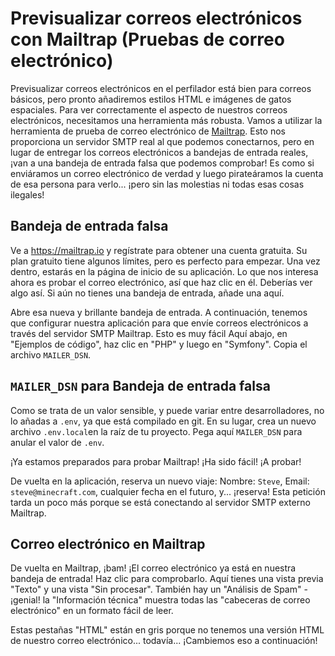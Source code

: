# Previsualizar correos electrónicos con Mailtrap (Pruebas de correo electrónico)

Previsualizar correos electrónicos en el perfilador está bien para correos básicos, pero pronto añadiremos estilos HTML e imágenes de gatos espaciales. Para ver correctamente el aspecto de nuestros correos electrónicos, necesitamos una herramienta más robusta. Vamos a utilizar la herramienta de prueba de correo electrónico de [Mailtrap](https://mailtrap.io/). Esto nos proporciona un servidor SMTP real al que podemos conectarnos, pero en lugar de entregar los correos electrónicos a bandejas de entrada reales, ¡van a una bandeja de entrada falsa que podemos comprobar! Es como si enviáramos un correo electrónico de verdad y luego pirateáramos la cuenta de esa persona para verlo... ¡pero sin las molestias ni todas esas cosas ilegales!

## Bandeja de entrada falsa

Ve a https://mailtrap.io y regístrate para obtener una cuenta gratuita. Su plan gratuito tiene algunos límites, pero es perfecto para empezar. Una vez dentro, estarás en la página de inicio de su aplicación. Lo que nos interesa ahora es probar el correo electrónico, así que haz clic en él. Deberías ver algo así. Si aún no tienes una bandeja de entrada, añade una aquí.

Abre esa nueva y brillante bandeja de entrada. A continuación, tenemos que configurar nuestra aplicación para que envíe correos electrónicos a través del servidor SMTP Mailtrap. Esto es muy fácil Aquí abajo, en "Ejemplos de código", haz clic en "PHP" y luego en "Symfony". Copia el archivo `MAILER_DSN`.

## `MAILER_DSN` para Bandeja de entrada falsa

Como se trata de un valor sensible, y puede variar entre desarrolladores, no lo añadas a `.env`, ya que está compilado en git. En su lugar, crea un nuevo archivo `.env.local`en la raíz de tu proyecto. Pega aquí `MAILER_DSN` para anular el valor de `.env`.

¡Ya estamos preparados para probar Mailtrap! ¡Ha sido fácil! ¡A probar!

De vuelta en la aplicación, reserva un nuevo viaje: Nombre: `Steve`, Email: `steve@minecraft.com`, cualquier fecha en el futuro, y... ¡reserva! Esta petición tarda un poco más porque se está conectando al servidor SMTP externo Mailtrap.

## Correo electrónico en Mailtrap

De vuelta en Mailtrap, ¡bam! ¡El correo electrónico ya está en nuestra bandeja de entrada! Haz clic para comprobarlo. Aquí tienes una vista previa "Texto" y una vista "Sin procesar". También hay un "Análisis de Spam" - ¡genial! la "Información técnica" muestra todas las "cabeceras de correo electrónico" en un formato fácil de leer.

Estas pestañas "HTML" están en gris porque no tenemos una versión HTML de nuestro correo electrónico... todavía... ¡Cambiemos eso a continuación!
